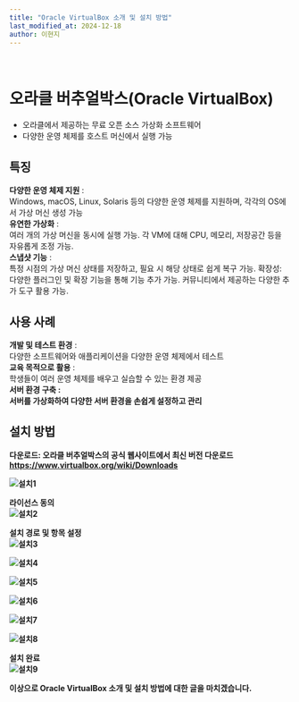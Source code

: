 ```yaml
---
title: "Oracle VirtualBox 소개 및 설치 방법"
last_modified_at: 2024-12-18
author: 이현지
---
```


<br>

# 오라클 버추얼박스(Oracle VirtualBox)
- 오라클에서 제공하는 무료 오픈 소스 가상화 소프트웨어
- 다양한 운영 체제를 호스트 머신에서 실행 가능


## 특징
<b>다양한 운영 체제 지원</b> :<br>Windows, macOS, Linux, Solaris 등의 다양한 운영 체제를 지원하며, 각각의 OS에서 가상 머신 생성 가능
<br>
<b>유연한 가상화</b> :<br>여러 개의 가상 머신을 동시에 실행 가능. 각 VM에 대해 CPU, 메모리, 저장공간 등을 자유롭게 조정 가능. 
<br>
<b>스냅샷 기능</b> :<br>특정 시점의 가상 머신 상태를 저장하고, 필요 시 해당 상태로 쉽게 복구 가능. 
확장성: 다양한 플러그인 및 확장 기능을 통해 기능 추가 가능. 커뮤니티에서 제공하는 다양한 추가 도구 활용 가능. 


## 사용 사례
<b>개발 및 테스트 환경</b> :<br>다양한 소프트웨어와 애플리케이션을 다양한 운영 체제에서 테스트<br>
<b>교육 목적으로 활용</b> :<br>학생들이 여러 운영 체제를 배우고 실습할 수 있는 환경 제공<br>
<b>서버 환경 구축<b> :<br>서버를 가상화하여 다양한 서버 환경을 손쉽게 설정하고 관리<br>
 

## 설치 방법
다운로드: 오라클 버추얼박스의 공식 웹사이트에서 최신 버전 다운로드
<br>
https://www.virtualbox.org/wiki/Downloads
<br>

![설치1](https://img1.daumcdn.net/thumb/R1280x0/?scode=mtistory2&fname=https%3A%2F%2Fblog.kakaocdn.net%2Fdn%2FEjoU7%2FbtsKvgRUmLS%2FJuKuQsQJ8fjCEv7vDVzfF1%2Fimg.png) 
<br>

라이선스 동의
<br>
![설치2](https://img1.daumcdn.net/thumb/R1280x0/?scode=mtistory2&fname=https%3A%2F%2Fblog.kakaocdn.net%2Fdn%2FbSQOvb%2FbtsKuTCB6Xi%2FPukHN7NtITRK5s3qahqt1K%2Fimg.png)
<br>

설치 경로 및 항목 설정
<br>
![설치3](https://img1.daumcdn.net/thumb/R1280x0/?scode=mtistory2&fname=https%3A%2F%2Fblog.kakaocdn.net%2Fdn%2FbC6FeG%2FbtsKuR5ZaLa%2FkOK6HlNOL1gtTMFGHIKUk0%2Fimg.png)
<br>

![설치4](https://img1.daumcdn.net/thumb/R1280x0/?scode=mtistory2&fname=https%3A%2F%2Fblog.kakaocdn.net%2Fdn%2FsRBAS%2FbtsKulGr6xY%2FRegHak8KVkNL9KCzYOHGYK%2Fimg.png)
<br>

![설치5](https://img1.daumcdn.net/thumb/R1280x0/?scode=mtistory2&fname=https%3A%2F%2Fblog.kakaocdn.net%2Fdn%2FEVRzB%2FbtsKvn4pKPt%2FjORjfq24d5kdrGUDKDMC1k%2Fimg.png)
<br>

![설치6](https://img1.daumcdn.net/thumb/R1280x0/?scode=mtistory2&fname=https%3A%2F%2Fblog.kakaocdn.net%2Fdn%2FkWiGy%2FbtsKvMv1tOI%2FKcMk1aijDMaox26LvKGVI1%2Fimg.png)
<br> 

![설치7](https://img1.daumcdn.net/thumb/R1280x0/?scode=mtistory2&fname=https%3A%2F%2Fblog.kakaocdn.net%2Fdn%2FebgpPU%2FbtsKwklDdS8%2F6nIpMuhDEFO7izTN6SpD60%2Fimg.png)
<br> 

![설치8](https://img1.daumcdn.net/thumb/R1280x0/?scode=mtistory2&fname=https%3A%2F%2Fblog.kakaocdn.net%2Fdn%2FlkDzn%2FbtsKwAIe9fn%2FX13e2urNHcCSRjh8ip4mf1%2Fimg.png)
<br> 

설치 완료
<br>
![설치9](https://img1.daumcdn.net/thumb/R1280x0/?scode=mtistory2&fname=https%3A%2F%2Fblog.kakaocdn.net%2Fdn%2F79Tn0%2FbtsKuOOYvX8%2F9XFxsbrkXMRcPVxQX4beu0%2Fimg.png)
<br> 

이상으로 Oracle VirtualBox 소개 및 설치 방법에 대한 글을 마치겠습니다. 

